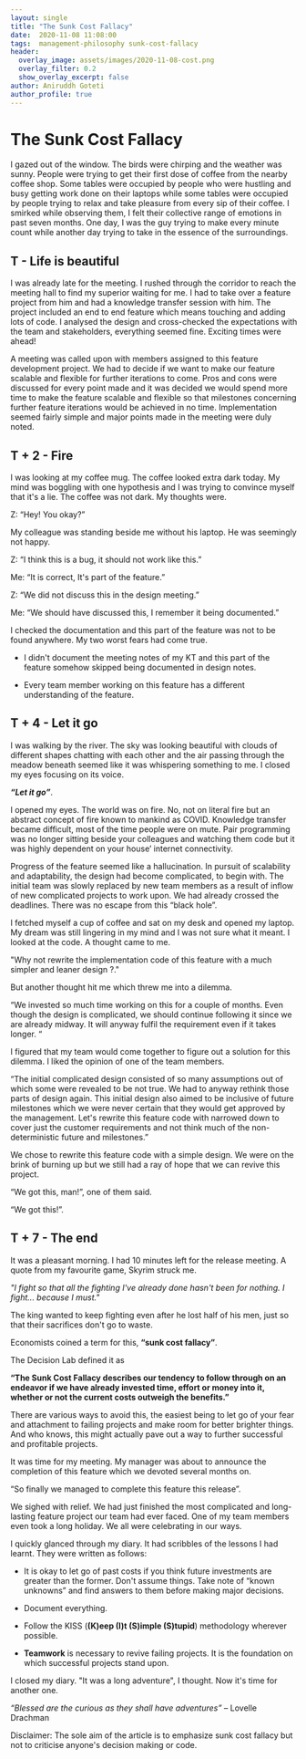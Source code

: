 ```yaml
---
layout: single
title: "The Sunk Cost Fallacy"
date:  2020-11-08 11:08:00
tags:  management-philosophy sunk-cost-fallacy
header:
  overlay_image: assets/images/2020-11-08-cost.png
  overlay_filter: 0.2
  show_overlay_excerpt: false
author: Aniruddh Goteti
author_profile: true
---
```


# The Sunk Cost Fallacy

I gazed out of the window. The birds were chirping and the weather was sunny. People were trying to get their first dose of coffee from the nearby coffee shop. Some tables were occupied by people who were hustling and busy getting work done on their laptops while some tables were occupied by people trying to relax and take pleasure from every sip of their coffee. I smirked while observing them, I felt their collective range of emotions in past seven months. One day, I was the guy trying to make every minute count while another day trying to take in the essence of the surroundings.

## T - Life is beautiful

I was already late for the meeting. I rushed through the corridor to reach the meeting hall to find my superior waiting for me. I had to take over a feature project from him and had a knowledge transfer session with him. The project included an end to end feature which means touching and adding lots of code. I analysed the design and cross-checked the expectations with the team and stakeholders, everything seemed fine. Exciting times were ahead!

A meeting was called upon with members assigned to this feature development project. We had to decide if we want to make our feature scalable and flexible for further iterations to come. Pros and cons were discussed for every point made and it was decided we would spend more time to make the feature scalable and flexible so that milestones concerning further feature iterations would be achieved in no time. Implementation seemed fairly simple and major points made in the meeting were duly noted.

## T + 2 - Fire

I was looking at my coffee mug. The coffee looked extra dark today. My mind was boggling with one hypothesis and I was trying to convince myself that it's a lie. The coffee was not dark. My thoughts were.

Z: “Hey! You okay?”

My colleague was standing beside me without his laptop. He was seemingly not happy.

Z: “I think this is a bug, it should not work like this.”

Me: “It is correct, It's part of the feature.”

Z: “We did not discuss this in the design meeting.”

Me: “We should have discussed this, I remember it being documented.”

I checked the documentation and this part of the feature was not to be found anywhere. My two worst fears had come true. 

- I didn't document the meeting notes of my KT and this part of the feature somehow skipped being documented in design notes.

- Every team member working on this feature has a different understanding of the feature.

## T + 4 - Let it go

I was walking by the river. The sky was looking beautiful with clouds of different shapes chatting with each other and the air passing through the meadow beneath seemed like it was whispering something to me. I closed my eyes focusing on its voice. 

_**“Let it go”**_.

I opened my eyes. The world was on fire. No, not on literal fire but an abstract concept of fire known to mankind as COVID. Knowledge transfer became difficult, most of the time people were on mute. Pair programming was no longer sitting beside your colleagues and watching them code but it was highly dependent on your house’ internet connectivity. 

Progress of the feature seemed like a hallucination. In pursuit of scalability and adaptability, the design had become complicated, to begin with. The initial team was slowly replaced by new team members as a result of inflow of new complicated projects to work upon. We had already crossed the deadlines. There was no escape from this “black hole”.

I fetched myself a cup of coffee and sat on my desk and opened my laptop. My dream was still lingering in my mind and I was not sure what it meant. I looked at the code. A thought came to me. 

"Why not rewrite the implementation code of this feature with a much simpler and leaner design ?."

But another thought hit me which threw me into a dilemma.

“We invested so much time working on this for a couple of months. Even though the design is complicated, we should continue following it since we are already midway. It will anyway fulfil the requirement even if it takes longer. “

I figured that my team would come together to figure out a solution for this dilemma. I liked the opinion of one of the team members.

“The initial complicated design consisted of so many assumptions out of which some were revealed to be not true. We had to anyway rethink those parts of design again. This initial design also aimed to be inclusive of future milestones which we were never certain that they would get approved by the management. Let's rewrite this feature code with narrowed down to cover just the customer requirements and not think much of the non-deterministic future and milestones.”

We chose to rewrite this feature code with a simple design. We were on the brink of burning up but we still had a ray of hope that we can revive this project.

“We got this, man!”, one of them said.

“We got this!”.

## T + 7 - The end

It was a pleasant morning. I had 10 minutes left for the release meeting. A quote from my favourite game, Skyrim struck me.

_"I fight so that all the fighting I've already done hasn't been for nothing. I fight... because I must."_ 

The king wanted to keep fighting even after he lost half of his men, just so that their sacrifices don't go to waste.

Economists coined a term for this, **“sunk cost fallacy”**.  

The Decision Lab defined it as

**“The Sunk Cost Fallacy describes our tendency to follow through on an endeavor if we have already invested time, effort or money into it, whether or not the current costs outweigh the benefits.”**

There are various ways to avoid this, the easiest being to let go of your fear and attachment to failing projects and make room for better brighter things. And who knows, this might actually pave out a way to further successful and profitable projects. 
 
It was time for my meeting. My manager was about to announce the completion of this feature which we devoted several months on.

“So finally we managed to complete this feature this release”. 

We sighed with relief. We had just finished the most complicated and long-lasting feature project our team had ever faced. One of my team members even took a long holiday. We all were celebrating in our ways. 

I quickly glanced through my diary. It had scribbles of the lessons I had learnt. They were written as follows:

 - It is okay to let go of past costs if you think future investments are greater than the former. Don't assume things. Take note of “known unknowns” and find answers to them before making major decisions.

- Document everything.

- Follow the KISS (**(K)eep (I)t (S)imple (S)tupid**) methodology wherever possible.

- **Teamwork** is necessary to revive failing projects. It is the foundation on which successful projects stand upon. 

I closed my diary. "It was a long adventure", I thought. Now it's time for another one.

_“Blessed are the curious as they shall have adventures”_ – Lovelle Drachman

Disclaimer: The sole aim of the article is to emphasize sunk cost fallacy but not to criticise anyone's decision making or code.